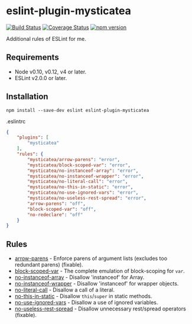 # eslint-plugin-mysticatea

[![Build Status](https://travis-ci.org/mysticatea/eslint-plugin.svg?branch=master)](https://travis-ci.org/mysticatea/eslint-plugin)
[![Coverage Status](https://coveralls.io/repos/mysticatea/eslint-plugin/badge.svg?branch=master&service=github)](https://coveralls.io/github/mysticatea/eslint-plugin?branch=master)
[![npm version](https://badge.fury.io/js/eslint-plugin-mysticatea.svg)](http://badge.fury.io/js/eslint-plugin-mysticatea)

Additional rules of ESLint for me.

## Requirements

- Node v0.10, v0.12, v4 or later.
- ESLint v2.0.0 or later.

## Installation

```
npm install --save-dev eslint eslint-plugin-mysticatea
```

.eslintrc

```json
{
    "plugins": [
        "mysticatea"
    ],
    "rules": {
        "mysticatea/arrow-parens": "error",
        "mysticatea/block-scoped-var": "error",
        "mysticatea/no-instanceof-array": "error",
        "mysticatea/no-instanceof-wrapper": "error",
        "mysticatea/no-literal-call": "error",
        "mysticatea/no-this-in-static": "error",
        "mysticatea/no-use-ignored-vars": "error",
        "mysticatea/no-useless-rest-spread": "error",
        "arrow-parens": "off",
        "block-scoped-var": "off",
        "no-redeclare": "off"
    }
}
```

## Rules

- [arrow-parens](docs/rules/arrow-parens.md) - Enforce parens of argument lists (excludes too redundant parens) (fixable).
- [block-scoped-var](docs/rules/block-scoped-var.md) - The complete emulation of block-scoping for `var`.
- [no-instanceof-array](docs/rules/no-instanceof-array.md) - Disallow 'instanceof' for Array.
- [no-instanceof-wrapper](docs/rules/no-instanceof-wrapper.md) - Disallow 'instanceof' for wrapper objects.
- [no-literal-call](docs/rules/no-literal-call.md) - Disallow a call of a literal.
- [no-this-in-static](docs/rules/no-this-in-static.md) - Disallow `this`/`super` in static methods.
- [no-use-ignored-vars](docs/rules/no-use-ignored-vars.md) - Disallow a use of ignored variables.
- [no-useless-rest-spread](docs/rules/no-useless-rest-spread.md) - Disallow unnecessary rest/spread operators (fixable).
